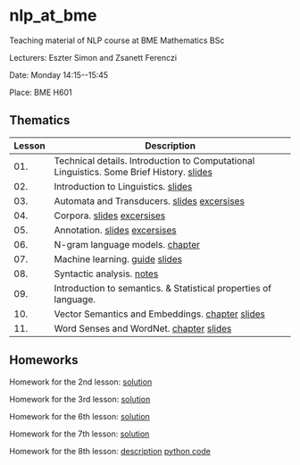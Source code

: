 # nlp_at_bme
Teaching material of NLP course at BME Mathematics BSc 

Lecturers: Eszter Simon and Zsanett Ferenczi

Date: Monday 14:15--15:45

Place: BME H601

## Thematics

| Lesson | Description |
|---------|--------|
| 01. | Technical details. Introduction to Computational Linguistics. Some Brief History. [slides](01.Intro/NLP_BME1.pdf) |
| 02. | Introduction to Linguistics. [slides](02.Linguistics/NLP_BME2.pdf )|
| 03. | Automata and Transducers. [slides](03.Automata/NLP_BME3.pdf) [excersises](03.Automata/3_ora_automatak.ipynb)|
| 04. | Corpora. [slides](04.Corpus/NLP_BME4.pdf) [excersises](04.Corpus/04_korpusz.ipynb) |
| 05. | Annotation. [slides](05.Annotation/NLP_BME5.pdf) [excersises](05.Annotation/05_annotacio.ipynb) |
| 06. | N-gram language models. [chapter](06.Ngrams/ngrams.pdf) |
| 07. | Machine learning. [guide](07.MachineLearning/NLP_BME7_jegyzet.pdf) [slides](07.MachineLearning/NLP_BME7_slides.pdf) |
| 08. | Syntactic analysis. [notes](08.SyntacticAnalysis/NLP_BME8.pdf) |
| 09. | Introduction to semantics. & Statistical properties of language. |
| 10. | Vector Semantics and Embeddings. [chapter](http://web.stanford.edu/~jurafsky/slp3/6.pdf) [slides](09.VectorSemantics/NLP_BME9.pdf) | 
| 11. | Word Senses and WordNet. [chapter](http://web.stanford.edu/~jurafsky/slp3/19.pdf) [slides](10.WordSensesWordNet/NLP_BME10.pdf) | 

## Homeworks

Homework for the 2nd lesson: [solution](hws/02hf.pdf)

Homework for the 3rd lesson: [solution](hws/03hf.pdf)

Homework for the 6th lesson: [solution](hws/06hf.pdf)

Homework for the 7th lesson: [solution](hws/07hf.pdf)

Homework for the 8th lesson: [description](hws/08hf.pdf) [python code](hws/iob2bie1.py)
